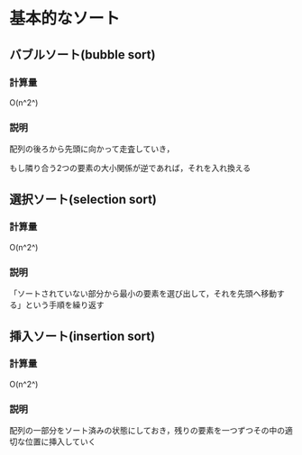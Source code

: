 # 基本的なソート

## バブルソート(bubble sort)

### 計算量

O(n^2^)

### 説明

配列の後ろから先頭に向かって走査していき，

もし隣り合う2つの要素の大小関係が逆であれば，それを入れ換える

## 選択ソート(selection sort)

### 計算量

O(n^2^)

### 説明

「ソートされていない部分から最小の要素を選び出して，それを先頭へ移動する」という手順を繰り返す

## 挿入ソート(insertion sort)

### 計算量

O(n^2^)

### 説明

配列の一部分をソート済みの状態にしておき，残りの要素を一つずつその中の適切な位置に挿入していく

